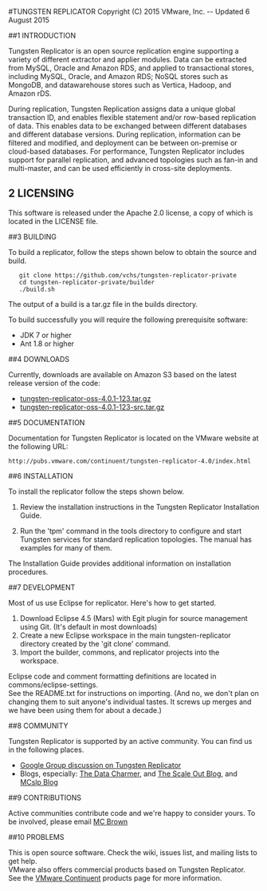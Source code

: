 #TUNGSTEN REPLICATOR
Copyright (C) 2015 VMware, Inc. -- Updated 6 August 2015

##1 INTRODUCTION

Tungsten Replicator is an open source replication engine supporting a variety of different extractor and applier modules. 
Data can be extracted from MySQL, Oracle and Amazon RDS, and applied to transactional stores, including MySQL, Oracle, and 
Amazon RDS; NoSQL stores such as MongoDB, and datawarehouse stores such as Vertica, Hadoop, and Amazon rDS.  

During replication, Tungsten Replication assigns data a unique global transaction ID, and enables flexible statement 
and/or row-based replication of data. This enables data to be exchanged between different databases and different database 
versions. During replication, information can be filtered and modified, and deployment can be between on-premise or 
cloud-based databases. For performance, Tungsten Replicator includes support for parallel replication, and advanced 
topologies such as fan-in and multi-master, and can be used efficiently in cross-site deployments.

## 2 LICENSING

This software is released under the Apache 2.0 license, a copy of which is located in the LICENSE file.  

##3 BUILDING

To build a replicator, follow the steps shown below to obtain the source and build. 

       git clone https://github.com/vchs/tungsten-replicator-private
       cd tungsten-replicator-private/builder
       ./build.sh

The output of a build is a tar.gz file in the builds directory. 

To build successfully you will require the following prerequisite software: 

* JDK 7 or higher
* Ant 1.8 or higher

##4 DOWNLOADS

Currently, downloads are available on Amazon S3 based on the latest release version of the code: 

* [tungsten-replicator-oss-4.0.1-123.tar.gz](http://downloads.tungsten-replicator.org/download.php?file=tungsten-replicator-oss-4.0.1-123.tar.gz)
* [tungsten-replicator-oss-4.0.1-123-src.tar.gz](http://downloads.tungsten-replicator.org/download.php?file=tungsten-replicator-oss-4.0.1-123-src.tar.gz)

##5 DOCUMENTATION

Documentation for Tungsten Replicator is located on the VMware website 
at the following URL: 

    http://pubs.vmware.com/continuent/tungsten-replicator-4.0/index.html

##6 INSTALLATION

To install the replicator follow the steps shown below. 

1. Review the installation instructions in the Tungsten Replicator Installation Guide.  

2. Run the 'tpm' command in the tools directory to configure and start
  Tungsten services for standard replication topologies. The manual
  has examples for many of them.

The Installation Guide provides additional information on installation
procedures. 

##7 DEVELOPMENT

Most of us use Eclipse for replicator.  Here's how to get started. 

1. Download Eclipse 4.5 (Mars) with Egit plugin for source management using Git. (It's default in most downloads)
2. Create a new Eclipse workspace in the main tungsten-replicator directory created by the 'git clone' command. 
3. Import the builder, commons, and replicator projects into the workspace. 

Eclipse code and comment formatting definitions are located in commons/eclipse-settings.  
See the README.txt for instructions on importing.  (And no, we don't plan on changing them to suit anyone's individual 
tastes.  It screws up merges and we have been using them for about a decade.)

##8 COMMUNITY

Tungsten Replicator is supported by an active community.  You can find us in the following places. 

* [Google Group discussion on Tungsten Replicator](http://groups.google.com/group/tungsten-replicator-discuss)
* Blogs, especially: [The Data Charmer](http://datacharmer.blogspot.com/), 
  and [The Scale Out Blog](http://scale-out-blog.blogspot.com/), and [MCslp Blog](http://mcslp.com)

##9 CONTRIBUTIONS

Active communities contribute code and we're happy to consider yours. To be involved, please email [MC Brown](mailto:mcb@vmware.com)

##10 PROBLEMS

This is open source software. Check the wiki, issues list, and mailing lists to get help.  
VMware also offers commercial products based on Tungsten Replicator.  See the 
[VMware Continuent](http://www.vmware.com/products/continuent) 
products page for more information. 
